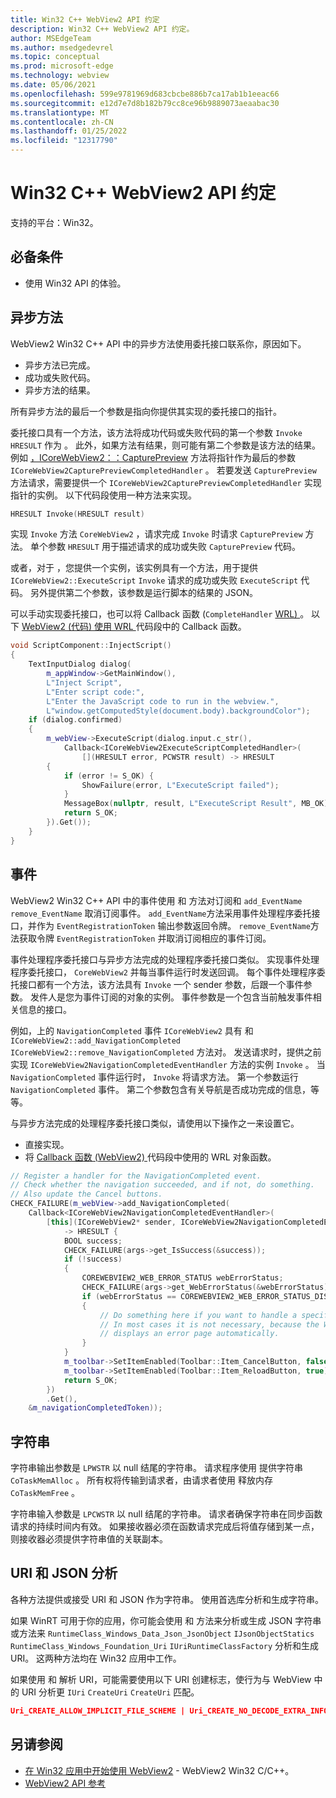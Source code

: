 ```yaml
---
title: Win32 C++ WebView2 API 约定
description: Win32 C++ WebView2 API 约定。
author: MSEdgeTeam
ms.author: msedgedevrel
ms.topic: conceptual
ms.prod: microsoft-edge
ms.technology: webview
ms.date: 05/06/2021
ms.openlocfilehash: 599e9781969d683cbcbe886b7ca17ab1b1eeac66
ms.sourcegitcommit: e12d7e7d8b182b79cc8ce96b9889073aeaabac30
ms.translationtype: MT
ms.contentlocale: zh-CN
ms.lasthandoff: 01/25/2022
ms.locfileid: "12317790"
---
```

# <a name="win32-c-webview2-api-conventions"></a>Win32 C++ WebView2 API 约定

支持的平台：Win32。


<!-- ====================================================================== -->
## <a name="prerequisites"></a>必备条件

*   使用 Win32 API 的体验。


<!-- ====================================================================== -->
## <a name="async-methods"></a>异步方法

WebView2 Win32 C++ API 中的异步方法使用委托接口联系你，原因如下。

*   异步方法已完成。
*   成功或失败代码。
*   异步方法的结果。

所有异步方法的最后一个参数是指向你提供其实现的委托接口的指针。

委托接口具有一个方法，该方法将成功代码或失败代码的第一个参数 `Invoke` `HRESULT` 作为 。  此外，如果方法有结果，则可能有第二个参数是该方法的结果。  例如 [，ICoreWebView2：：CapturePreview](/microsoft-edge/webview2/reference/win32/icorewebview2#capturepreview) 方法将指针作为最后的参数 `ICoreWebView2CapturePreviewCompletedHandler` 。  若要发送 `CapturePreview` 方法请求，需要提供一个 `ICoreWebView2CapturePreviewCompletedHandler` 实现指针的实例。  以下代码段使用一种方法来实现。

```cpp
HRESULT Invoke(HRESULT result)
```

实现 `Invoke` 方法 `CoreWebView2` ，请求完成 `Invoke` 时请求 `CapturePreview` 方法。  单个参数 `HRESULT` 用于描述请求的成功或失败 `CapturePreview` 代码。

或者，对于 ，您提供一个实例，该实例具有一个方法，用于提供 `ICoreWebView2::ExecuteScript` `Invoke` 请求的成功或失败 `ExecuteScript` 代码。  另外提供第二个参数，该参数是运行脚本的结果的 JSON。

可以手动实现委托接口，也可以将 Callback 函数 (`CompleteHandler` [WRL) ](/cpp/cppcx/wrl/callback-function-wrl)。  以下 [WebView2 (代码) 使用 WRL ](/cpp/cppcx/wrl/callback-function-wrl) 代码段中的 Callback 函数。

```cpp
void ScriptComponent::InjectScript()
{
    TextInputDialog dialog(
        m_appWindow->GetMainWindow(),
        L"Inject Script",
        L"Enter script code:",
        L"Enter the JavaScript code to run in the webview.",
        L"window.getComputedStyle(document.body).backgroundColor");
    if (dialog.confirmed)
    {
        m_webView->ExecuteScript(dialog.input.c_str(),
            Callback<ICoreWebView2ExecuteScriptCompletedHandler>(
                [](HRESULT error, PCWSTR result) -> HRESULT
        {
            if (error != S_OK) {
                ShowFailure(error, L"ExecuteScript failed");
            }
            MessageBox(nullptr, result, L"ExecuteScript Result", MB_OK);
            return S_OK;
        }).Get());
    }
}
```


<!-- ====================================================================== -->
## <a name="events"></a>事件

WebView2 Win32 C++ API 中的事件使用 和 方法对订阅和 `add_EventName` `remove_EventName` 取消订阅事件。  `add_EventName`方法采用事件处理程序委托接口，并作为 `EventRegistrationToken` 输出参数返回令牌。  `remove_EventName`方法获取令牌 `EventRegistrationToken` 并取消订阅相应的事件订阅。

事件处理程序委托接口与异步方法完成的处理程序委托接口类似。  实现事件处理程序委托接口， `CoreWebView2` 并每当事件运行时发送回调。  每个事件处理程序委托接口都有一个方法，该方法具有 `Invoke` 一个 sender 参数，后跟一个事件参数。  发件人是您为事件订阅的对象的实例。  事件参数是一个包含当前触发事件相关信息的接口。

例如，上的 `NavigationCompleted` 事件 `ICoreWebView2` 具有 和 `ICoreWebView2::add_NavigationCompleted` `ICoreWebView2::remove_NavigationCompleted` 方法对。  发送请求时，提供之前实现 `ICoreWebView2NavigationCompletedEventHandler` 方法的实例 `Invoke` 。  当 `NavigationCompleted` 事件运行时， `Invoke` 将请求方法。  第一个参数运行 `NavigationCompleted` 事件。  第二个参数包含有关导航是否成功完成的信息，等等。

与异步方法完成的处理程序委托接口类似，请使用以下操作之一来设置它。

*   直接实现。
*   将 [Callback 函数 (WebView2) ](/cpp/cppcx/wrl/callback-function-wrl) 代码段中使用的 WRL 对象函数。

<!-- todo:  what is async method completed handler delegate interface?  Is there a shorter name for it?  -->

```cpp
// Register a handler for the NavigationCompleted event.
// Check whether the navigation succeeded, and if not, do something.
// Also update the Cancel buttons.
CHECK_FAILURE(m_webView->add_NavigationCompleted(
    Callback<ICoreWebView2NavigationCompletedEventHandler>(
        [this](ICoreWebView2* sender, ICoreWebView2NavigationCompletedEventArgs* args)
            -> HRESULT {
            BOOL success;
            CHECK_FAILURE(args->get_IsSuccess(&success));
            if (!success)
            {
                COREWEBVIEW2_WEB_ERROR_STATUS webErrorStatus;
                CHECK_FAILURE(args->get_WebErrorStatus(&webErrorStatus));
                if (webErrorStatus == COREWEBVIEW2_WEB_ERROR_STATUS_DISCONNECTED)
                {
                    // Do something here if you want to handle a specific error case.
                    // In most cases it is not necessary, because the WebView
                    // displays an error page automatically.
                }
            }
            m_toolbar->SetItemEnabled(Toolbar::Item_CancelButton, false);
            m_toolbar->SetItemEnabled(Toolbar::Item_ReloadButton, true);
            return S_OK;
        })
        .Get(),
    &m_navigationCompletedToken));
```


<!-- ====================================================================== -->
## <a name="strings"></a>字符串

字符串输出参数是 `LPWSTR` 以 null 结尾的字符串。  请求程序使用 提供字符串 `CoTaskMemAlloc` 。  所有权将传输到请求者，由请求者使用 释放内存 `CoTaskMemFree` 。

字符串输入参数是 `LPCWSTR` 以 null 结尾的字符串。  请求者确保字符串在同步函数请求的持续时间内有效。  如果接收器必须在函数请求完成后将值存储到某一点，则接收器必须提供字符串值的关联副本。


<!-- ====================================================================== -->
## <a name="uri-and-json-parsing"></a>URI 和 JSON 分析

各种方法提供或接受 URI 和 JSON 作为字符串。  使用首选库分析和生成字符串。

如果 WinRT 可用于你的应用，你可能会使用 和 方法来分析或生成 JSON 字符串或方法来 `RuntimeClass_Windows_Data_Json_JsonObject` `IJsonObjectStatics` `RuntimeClass_Windows_Foundation_Uri` `IUriRuntimeClassFactory` 分析和生成 URI。  这两种方法均在 Win32 应用中工作。

如果使用 和 解析 URI，可能需要使用以下 URI 创建标志，使行为与 WebView 中的 URI 分析更 `IUri` `CreateUri` `CreateUri` 匹配。

```json
Uri_CREATE_ALLOW_IMPLICIT_FILE_SCHEME | Uri_CREATE_NO_DECODE_EXTRA_INFO
```


<!-- ====================================================================== -->
## <a name="see-also"></a>另请参阅

*  [在 Win32 应用中开始使用 WebView2](../get-started/win32.md) - WebView2 Win32 C/C++。
*  [WebView2 API 参考](/dotnet/api/microsoft.web.webview2.wpf.webview2)
